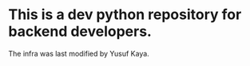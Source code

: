 # This is a dev python repository for backend developers.
The infra was last modified by Yusuf Kaya.
